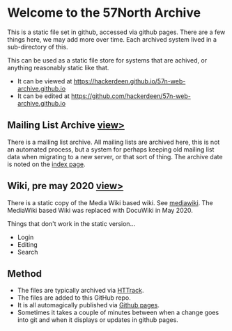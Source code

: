 # Welcome to the 57North Archive

This is a static file set in github, accessed via github pages.  There are a few things here, we may add more over time.  Each archived system lived in a sub-directory of this.

This can be used as a static file store for systems that are achived, or anything reasonably static like that. 
* It can be viewed at https://hackerdeen.github.io/57n-web-archive.github.io
* It can be edited at https://github.com/hackerdeen/57n-web-archive.github.io


## Mailing List Archive [view>](https://hackerdeen.github.io/57n-web-archive.github.io/mailing_list/)

There is a mailing list archive. All mailing lists are archived here, this is not an automated process, but a system for perhaps keeping old mailing list data when migrating to a new server, or that sort of thing.  The archive date is noted on the [index page](https://hackerdeen.github.io/57n-web-archive.github.io/mailing_list/).


## Wiki, pre may 2020 [view>](https://hackerdeen.github.io/57n-web-archive.github.io/mediawiki/index.php/Main_Page.html)

There is a static copy of the Media Wiki based wiki. See [mediawiki](https://hackerdeen.github.io/57n-web-archive.github.io/mediawiki/index.php/Main_Page.html).  The MediaWiki based Wiki was replaced with DocuWiki in May 2020.

Things that don't work in the static version...
* Login
* Editing
* Search


## Method

* The files are typically archived via [HTTrack](https://www.httrack.com/).
* The files are added to this GitHub repo.
* It is all automagically published via [Github pages](https://pages.github.com/).
* Sometimes it takes a couple of minutes between when a change goes into git and when it displays or updates in github pages.
